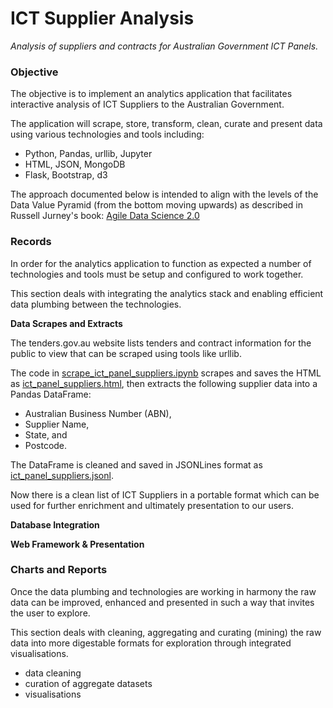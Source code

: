 # ICT Supplier Analysis

*Analysis of suppliers and contracts for Australian Government ICT Panels.*

### Objective

The objective is to implement an analytics application that facilitates interactive analysis of ICT Suppliers to the Australian Government.

The application will scrape, store, transform, clean, curate and present data using various technologies and tools including: 
- Python, Pandas, urllib, Jupyter
- HTML, JSON, MongoDB
- Flask, Bootstrap, d3

The approach documented below is intended to align with the levels of the Data Value Pyramid (from the bottom moving upwards) as described in Russell Jurney's book: [Agile Data Science 2.0](http://shop.oreilly.com/product/0636920051619.do)

### Records

In order for the analytics application to function as expected a number of technologies and tools must be setup and configured to work together.

This section deals with integrating the analytics stack and enabling efficient data plumbing between the technologies.

**Data Scrapes and Extracts**

The tenders.gov.au website lists tenders and contract information for the public to view that can be scraped using tools like urllib.

The code in [scrape_ict_panel_suppliers.ipynb](https://github.com/mwportfolio/ICT-Supplier-Analysis/blob/master/code/scrape_ict_panel_suppliers.ipynb) scrapes and saves the HTML as [ict_panel_suppliers.html](https://github.com/mwportfolio/blob/master/datasets/ict_panel_suppliers.html), then extracts the following supplier data into a Pandas DataFrame:

- Australian Business Number (ABN),
- Supplier Name, 
- State, and
- Postcode.

The DataFrame is cleaned and saved in JSONLines format as [ict_panel_suppliers.jsonl](https://github.com/mwportfolio/blob/master/datasets/ict_panel_suppliers.jsonl).

Now there is a clean list of ICT Suppliers in a portable format which can be used for further enrichment and ultimately presentation to our users.

**Database Integration**



**Web Framework & Presentation**

### Charts and Reports

Once the data plumbing and technologies are working in harmony the raw data can be improved, enhanced and presented in such a way that invites the user to explore.

This section deals with cleaning, aggregating and curating (mining) the raw data into more digestable formats for exploration through integrated visualisations.

- data cleaning
- curation of aggregate datasets
- visualisations
